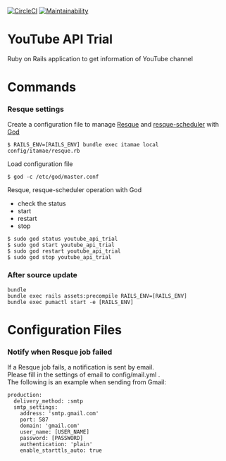 [![CircleCI](https://circleci.com/gh/mishina2228/youtube-api-trial.svg?style=svg)](https://circleci.com/gh/mishina2228/youtube-api-trial)
[![Maintainability](https://api.codeclimate.com/v1/badges/b80a05b702d4a8ee5b13/maintainability)](https://codeclimate.com/github/mishina2228/youtube-api-trial/maintainability)

# YouTube API Trial

Ruby on Rails application to get information of YouTube channel

# Commands

### Resque settings

Create a configuration file to manage [Resque](https://github.com/resque/resque) and [resque-scheduler](https://github.com/resque/resque-scheduler) with [God](http://godrb.com/)
```
$ RAILS_ENV=[RAILS_ENV] bundle exec itamae local config/itamae/resque.rb
```

Load configuration file
```
$ god -c /etc/god/master.conf
```

Resque, resque-scheduler operation with God
* check the status
* start
* restart
* stop
```
$ sudo god status youtube_api_trial
$ sudo god start youtube_api_trial
$ sudo god restart youtube_api_trial
$ sudo god stop youtube_api_trial
```

### After source update

```
bundle
bundle exec rails assets:precompile RAILS_ENV=[RAILS_ENV]
bundle exec pumactl start -e [RAILS_ENV]
```

# Configuration Files

### Notify when Resque job failed

If a Resque job fails, a notification is sent by email.  
Please fill in the settings of email to config/mail.yml .  
The following is an example when sending from Gmail:

```
production:
  delivery_method: :smtp
  smtp_settings:
    address: 'smtp.gmail.com'
    port: 587
    domain: 'gmail.com'
    user_name: [USER_NAME]
    password: [PASSWORD]
    authentication: 'plain'
    enable_starttls_auto: true
```
